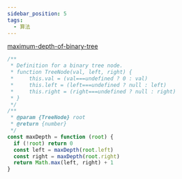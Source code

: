 ```yaml
---
sidebar_position: 5
tags:
  - 算法
---
```


[maximum-depth-of-binary-tree](https://leetcode.com/problems/maximum-depth-of-binary-tree/)

```js
/**
 * Definition for a binary tree node.
 * function TreeNode(val, left, right) {
 *     this.val = (val===undefined ? 0 : val)
 *     this.left = (left===undefined ? null : left)
 *     this.right = (right===undefined ? null : right)
 * }
 */
/**
 * @param {TreeNode} root
 * @return {number}
 */
const maxDepth = function (root) {
  if (!root) return 0
  const left = maxDepth(root.left)
  const right = maxDepth(root.right)
  return Math.max(left, right) + 1
}
```
